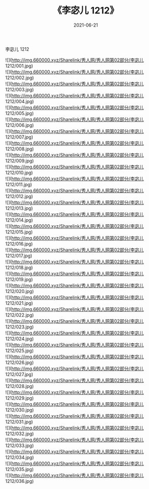 ﻿---
layout: post
title:  《李宓儿 1212》
date:   2021-06-21
img: http://img.660000.xyz/Sharelink/秀人网/秀人网第02部分/李宓儿 1212/000.jpg
categories: [美女, 清纯, 唯美]
---

李宓儿 1212

  ![](http://img.660000.xyz/Sharelink/秀人网/秀人网第02部分/李宓儿 1212/001.jpg) <br> ![](http://img.660000.xyz/Sharelink/秀人网/秀人网第02部分/李宓儿 1212/002.jpg) <br> ![](http://img.660000.xyz/Sharelink/秀人网/秀人网第02部分/李宓儿 1212/003.jpg) <br> ![](http://img.660000.xyz/Sharelink/秀人网/秀人网第02部分/李宓儿 1212/004.jpg) <br> ![](http://img.660000.xyz/Sharelink/秀人网/秀人网第02部分/李宓儿 1212/005.jpg) <br> ![](http://img.660000.xyz/Sharelink/秀人网/秀人网第02部分/李宓儿 1212/006.jpg) <br> ![](http://img.660000.xyz/Sharelink/秀人网/秀人网第02部分/李宓儿 1212/007.jpg) <br> ![](http://img.660000.xyz/Sharelink/秀人网/秀人网第02部分/李宓儿 1212/008.jpg) <br> ![](http://img.660000.xyz/Sharelink/秀人网/秀人网第02部分/李宓儿 1212/009.jpg) <br> ![](http://img.660000.xyz/Sharelink/秀人网/秀人网第02部分/李宓儿 1212/010.jpg) <br> ![](http://img.660000.xyz/Sharelink/秀人网/秀人网第02部分/李宓儿 1212/011.jpg) <br> ![](http://img.660000.xyz/Sharelink/秀人网/秀人网第02部分/李宓儿 1212/012.jpg) <br> ![](http://img.660000.xyz/Sharelink/秀人网/秀人网第02部分/李宓儿 1212/013.jpg) <br> ![](http://img.660000.xyz/Sharelink/秀人网/秀人网第02部分/李宓儿 1212/014.jpg) <br> ![](http://img.660000.xyz/Sharelink/秀人网/秀人网第02部分/李宓儿 1212/015.jpg) <br> ![](http://img.660000.xyz/Sharelink/秀人网/秀人网第02部分/李宓儿 1212/016.jpg) <br> ![](http://img.660000.xyz/Sharelink/秀人网/秀人网第02部分/李宓儿 1212/017.jpg) <br> ![](http://img.660000.xyz/Sharelink/秀人网/秀人网第02部分/李宓儿 1212/018.jpg) <br> ![](http://img.660000.xyz/Sharelink/秀人网/秀人网第02部分/李宓儿 1212/019.jpg) <br> ![](http://img.660000.xyz/Sharelink/秀人网/秀人网第02部分/李宓儿 1212/020.jpg) <br> ![](http://img.660000.xyz/Sharelink/秀人网/秀人网第02部分/李宓儿 1212/021.jpg) <br> ![](http://img.660000.xyz/Sharelink/秀人网/秀人网第02部分/李宓儿 1212/022.jpg) <br> ![](http://img.660000.xyz/Sharelink/秀人网/秀人网第02部分/李宓儿 1212/023.jpg) <br> ![](http://img.660000.xyz/Sharelink/秀人网/秀人网第02部分/李宓儿 1212/024.jpg) <br> ![](http://img.660000.xyz/Sharelink/秀人网/秀人网第02部分/李宓儿 1212/025.jpg) <br> ![](http://img.660000.xyz/Sharelink/秀人网/秀人网第02部分/李宓儿 1212/026.jpg) <br> ![](http://img.660000.xyz/Sharelink/秀人网/秀人网第02部分/李宓儿 1212/027.jpg) <br> ![](http://img.660000.xyz/Sharelink/秀人网/秀人网第02部分/李宓儿 1212/028.jpg) <br> ![](http://img.660000.xyz/Sharelink/秀人网/秀人网第02部分/李宓儿 1212/029.jpg) <br> ![](http://img.660000.xyz/Sharelink/秀人网/秀人网第02部分/李宓儿 1212/030.jpg) <br> ![](http://img.660000.xyz/Sharelink/秀人网/秀人网第02部分/李宓儿 1212/031.jpg) <br> ![](http://img.660000.xyz/Sharelink/秀人网/秀人网第02部分/李宓儿 1212/032.jpg) <br> ![](http://img.660000.xyz/Sharelink/秀人网/秀人网第02部分/李宓儿 1212/033.jpg) <br> ![](http://img.660000.xyz/Sharelink/秀人网/秀人网第02部分/李宓儿 1212/034.jpg) <br> ![](http://img.660000.xyz/Sharelink/秀人网/秀人网第02部分/李宓儿 1212/035.jpg) <br> ![](http://img.660000.xyz/Sharelink/秀人网/秀人网第02部分/李宓儿 1212/036.jpg) <br>